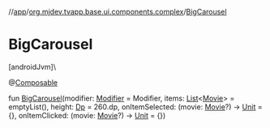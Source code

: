 //[app](../../index.md)/[org.mjdev.tvapp.base.ui.components.complex](index.md)/[BigCarousel](-big-carousel.md)

# BigCarousel

[androidJvm]\

@[Composable](https://developer.android.com/reference/kotlin/androidx/compose/runtime/Composable.html)

fun [BigCarousel](-big-carousel.md)(modifier: [Modifier](https://developer.android.com/reference/kotlin/androidx/compose/ui/Modifier.html) = Modifier, items: [List](https://kotlinlang.org/api/latest/jvm/stdlib/kotlin.collections/-list/index.html)&lt;[Movie](../org.mjdev.tvapp.data/-movie/index.md)&gt; = emptyList(), height: [Dp](https://developer.android.com/reference/kotlin/androidx/compose/ui/unit/Dp.html) = 260.dp, onItemSelected: (movie: [Movie](../org.mjdev.tvapp.data/-movie/index.md)?) -&gt; [Unit](https://kotlinlang.org/api/latest/jvm/stdlib/kotlin/-unit/index.html) = {}, onItemClicked: (movie: [Movie](../org.mjdev.tvapp.data/-movie/index.md)?) -&gt; [Unit](https://kotlinlang.org/api/latest/jvm/stdlib/kotlin/-unit/index.html) = {})
